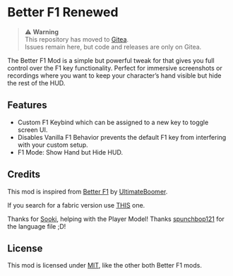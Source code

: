 # Better F1 Renewed

> ⚠️ **Warning**  
> This repository has moved to [Gitea](https://gitea.com/Akoto090/better-f1-renewed).  
> Issues remain here, but code and releases are only on Gitea.

The Better F1 Mod is a simple but powerful tweak for that gives you full control over the F1 key functionality. Perfect for immersive screenshots or recordings where you want to keep your character’s hand visible but hide the rest of the HUD.

## Features

- Custom F1 Keybind which can be assigned to a new key to toggle screen UI.
- Disables Vanilla F1 Behavior prevents the default F1 key from interfering with your custom setup.
- F1 Mode: Show Hand but Hide HUD.

## Credits

This mod is inspired from [Better F1](https://www.curseforge.com/minecraft/mc-mods/better-f1) by [UltimateBoomer](https://www.curseforge.com/members/ultimateboomer/projects).

If you search for a fabric version use [THIS](https://www.curseforge.com/minecraft/mc-mods/better-f1-reborn) one.

Thanks for [Sooki](https://github.com/sooki1), helping with the Player Model!
Thanks [spunchbop121](https://github.com/spunchbop121) for the language file ;D!

## License

This mod is licensed under [MIT](https://mit-license.org/), like the other both Better F1 mods.
